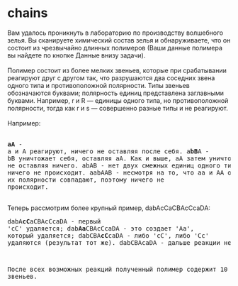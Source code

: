 # chains

Вам удалось проникнуть в лабораторию по производству волшебного зелья. Вы сканируете химический состав зелья и обнаруживаете, что он состоит из чрезвычайно длинных полимеров (Ваши данные полимера вы найдете по кнопке Данные внизу задачи).<br><br>Полимер состоит из более мелких звеньев, которые при срабатывании реагируют друг с другом так, что разрушаются два соседних звена одного типа и противоположной полярности. Типы звеньев обозначаются буквами; полярность единиц представлена ​​заглавными буквами. Например, r и R — единицы одного типа, но противоположной полярности, тогда как r и s — совершенно разные типы и не реагируют.<br><br>Например:<br><br></div><pre><strong>aA</strong>     - a и A реагируют, ничего не оставляя после себя.
a<strong>bB</strong>A   - bB уничтожает себя, оставляя aA. Как и выше, aA затем уничтожает себя, не оставляя ничего.
abAB   - нет двух смежных единиц одного типа, поэтому ничего не происходит.
aabAAB - несмотря на то, что aa и AA одного типа, их полярности совпадают, поэтому ничего не происходит.</pre><div><br>Теперь рассмотрим более крупный пример, dabAcCaCBAcCcaDA:</div><pre>dabA<strong>cC</strong>aCBAcCcaDA    - первый 'cC' удаляется;
dab<strong>Aa</strong>CBAcCcaDA      - это создает 'Aa', который удаляется;
dabCBA<strong>cC</strong>caDA        - либо 'cC', либо 'Cc' удаляются (результат тот же).
dabCBAcaDA          - дальше реакции нет


После всех возможных реакций полученный полимер содержит 10 звеньев.
